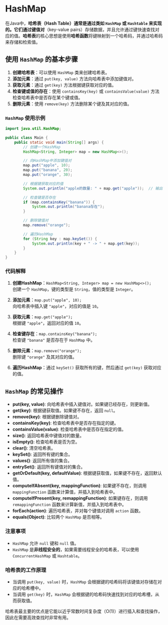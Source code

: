 # HashMap

在Java中，**哈希表（Hash Table）**通常是通过类如 `HashMap` 或 `Hashtable` 来实现的。它们通过**键值对**（key-value pairs）存储数据，并且允许通过键快速查找对应的值。**哈希表**的核心思想是使用**哈希函数**将键映射到一个哈希码，并通过哈希码来存储和检索值。

## 使用 `HashMap` 的基本步骤

1. **创建哈希表**：可以使用 `HashMap` 类来创建哈希表。
2. **添加元素**：通过 `put(key, value)` 方法向哈希表中添加键值对。
3. **获取元素**：通过 `get(key)` 方法根据键获取对应的值。
4. **检查键或值的存在**：使用 `containsKey(key)` 或 `containsValue(value)` 方法检查哈希表中是否存在某个键或值。
5. **删除元素**：使用 `remove(key)` 方法删除某个键及其对应的值。

### `HashMap` 使用示例

```java
import java.util.HashMap;

public class Main {
    public static void main(String[] args) {
        // 创建一个HashMap
        HashMap<String, Integer> map = new HashMap<>();

        // 向HashMap中添加键值对
        map.put("apple", 10);
        map.put("banana", 20);
        map.put("orange", 30);

        // 根据键获取对应的值
        System.out.println("apple的数量: " + map.get("apple"));  // 输出: apple的数量: 10

        // 检查键是否存在
        if (map.containsKey("banana")) {
            System.out.println("banana存在");
        }

        // 删除键值对
        map.remove("orange");

        // 遍历HashMap
        for (String key : map.keySet()) {
            System.out.println(key + " -> " + map.get(key));
        }
    }
}
```

### 代码解释

1. **创建HashMap**：`HashMap<String, Integer> map = new HashMap<>();`  
   创建一个 `HashMap`，键的类型是 `String`，值的类型是 `Integer`。

2. **添加元素**：`map.put("apple", 10);`  
   向哈希表中插入键 `"apple"`，对应的值是 `10`。

3. **获取元素**：`map.get("apple");`  
   根据键 `"apple"`，返回对应的值 `10`。

4. **检查键存在**：`map.containsKey("banana");`  
   检查键 `"banana"` 是否存在于 `HashMap` 中。

5. **删除元素**：`map.remove("orange");`  
   删除键 `"orange"` 及其对应的值。

6. **遍历HashMap**：通过 `keySet()` 获取所有的键，然后通过 `get(key)` 获取对应的值。

## `HashMap` 的常见操作

- **put(key, value)**: 向哈希表中插入键值对。如果键已经存在，则更新值。
- **get(key)**: 根据键获取值。如果键不存在，返回 `null`。
- **remove(key)**: 根据键删除键值对。
- **containsKey(key)**: 检查哈希表中是否存在指定的键。
- **containsValue(value)**: 检查哈希表中是否存在指定的值。
- **size()**: 返回哈希表中键值对的数量。
- **isEmpty()**: 检查哈希表是否为空。
- **clear()**: 清空哈希表。
- **keySet()**: 返回所有键的集合。
- **values()**: 返回所有值的集合。
- **entrySet()**: 返回所有键值对的集合。
- **getOrDefault(key, defaultValue)**: 根据键获取值，如果键不存在，返回默认值。
- **computeIfAbsent(key, mappingFunction)**: 如果键不存在，则调用 `mappingFunction` 函数来计算值，并插入到哈希表中。
- **computeIfPresent(key, remappingFunction)**: 如果键存在，则调用 `remappingFunction` 函数来计算新值，并插入到哈希表中。
- **forEach(action)**: 遍历哈希表，并对每个键值对调用 `action` 函数。
- **equals(Object)**: 比较两个 `HashMap` 是否相等。

### 注意事项

- `HashMap` 允许 `null` 键和 `null` 值。
- `HashMap` 是**非线程安全的**，如果需要线程安全的哈希表，可以使用 `ConcurrentHashMap` 或 `Hashtable`。

### 哈希表的工作原理

- 当调用 `put(key, value)` 时，`HashMap` 会根据键的哈希码将该键值对存储在对应的哈希槽中。
- 当调用 `get(key)` 时，`HashMap` 会根据键的哈希码快速找到对应的哈希槽，从而获取值。

哈希表最主要的优点是它能以近乎常数时间复杂度（O(1)）进行插入和查找操作，因此在需要高效查找时非常有用。
